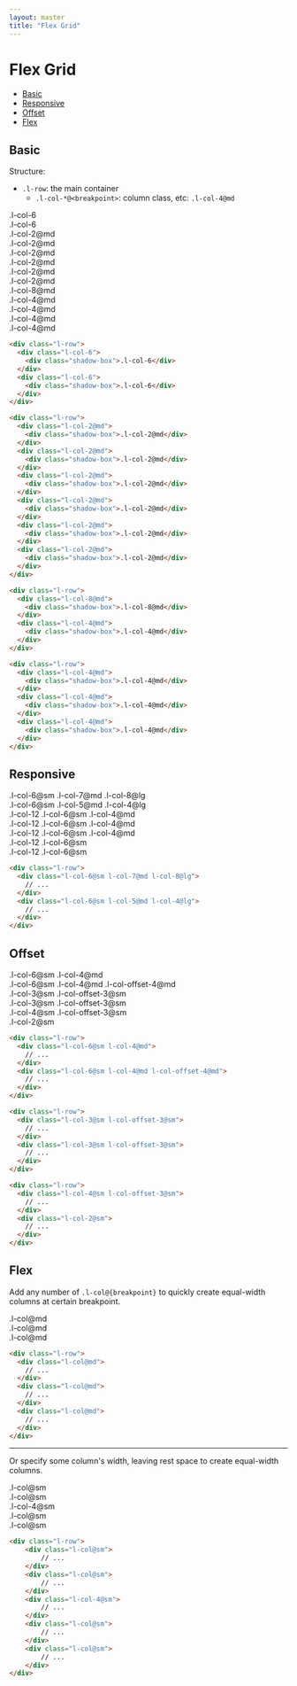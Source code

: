 ```yaml
---
layout: master
title: "Flex Grid"
---
```


# Flex Grid

- [Basic](#basic)
- [Responsive](#responsive)
- [Offset](#offset)
- [Flex](#flex)

## Basic

Structure:
- `.l-row`: the main container
  - `.l-col-*@<breakpoint>`: column class, etc: `.l-col-4@md`

<div class="l-row">
  <div class="l-col-6">
    <div class="shadow-box">.l-col-6</div>
  </div>
  <div class="l-col-6">
    <div class="shadow-box">.l-col-6</div>
  </div>
</div>

<div class="l-row">
  <div class="l-col-2@md">
    <div class="shadow-box">.l-col-2@md</div>
  </div>
  <div class="l-col-2@md">
    <div class="shadow-box">.l-col-2@md</div>
  </div>
  <div class="l-col-2@md">
    <div class="shadow-box">.l-col-2@md</div>
  </div>
  <div class="l-col-2@md">
    <div class="shadow-box">.l-col-2@md</div>
  </div>
  <div class="l-col-2@md">
    <div class="shadow-box">.l-col-2@md</div>
  </div>
  <div class="l-col-2@md">
    <div class="shadow-box">.l-col-2@md</div>
  </div>
</div>

<div class="l-row">
  <div class="l-col-8@md">
    <div class="shadow-box">.l-col-8@md</div>
  </div>
  <div class="l-col-4@md">
    <div class="shadow-box">.l-col-4@md</div>
  </div>
</div>

<div class="l-row">
  <div class="l-col-4@md">
    <div class="shadow-box">.l-col-4@md</div>
  </div>
  <div class="l-col-4@md">
    <div class="shadow-box">.l-col-4@md</div>
  </div>
  <div class="l-col-4@md">
    <div class="shadow-box">.l-col-4@md</div>
  </div>
</div>

```html
<div class="l-row">
  <div class="l-col-6">
    <div class="shadow-box">.l-col-6</div>
  </div>
  <div class="l-col-6">
    <div class="shadow-box">.l-col-6</div>
  </div>
</div>

<div class="l-row">
  <div class="l-col-2@md">
    <div class="shadow-box">.l-col-2@md</div>
  </div>
  <div class="l-col-2@md">
    <div class="shadow-box">.l-col-2@md</div>
  </div>
  <div class="l-col-2@md">
    <div class="shadow-box">.l-col-2@md</div>
  </div>
  <div class="l-col-2@md">
    <div class="shadow-box">.l-col-2@md</div>
  </div>
  <div class="l-col-2@md">
    <div class="shadow-box">.l-col-2@md</div>
  </div>
  <div class="l-col-2@md">
    <div class="shadow-box">.l-col-2@md</div>
  </div>
</div>

<div class="l-row">
  <div class="l-col-8@md">
    <div class="shadow-box">.l-col-8@md</div>
  </div>
  <div class="l-col-4@md">
    <div class="shadow-box">.l-col-4@md</div>
  </div>
</div>

<div class="l-row">
  <div class="l-col-4@md">
    <div class="shadow-box">.l-col-4@md</div>
  </div>
  <div class="l-col-4@md">
    <div class="shadow-box">.l-col-4@md</div>
  </div>
  <div class="l-col-4@md">
    <div class="shadow-box">.l-col-4@md</div>
  </div>
</div>
```

## Responsive
<div class="l-row">
  <div class="l-col-6@sm l-col-7@md l-col-8@lg">
    <div class="shadow-box">.l-col-6@sm .l-col-7@md .l-col-8@lg</div>
  </div>
  <div class="l-col-6@sm l-col-5@md l-col-4@lg">
    <div class="shadow-box">.l-col-6@sm .l-col-5@md .l-col-4@lg</div>
  </div>
</div>
<div class="l-row">
  <div class="l-col-12 l-col-6@sm l-col-4@md">
    <div class="shadow-box">.l-col-12 .l-col-6@sm .l-col-4@md</div>
  </div>
  <div class="l-col-12 l-col-6@sm l-col-4@md">
    <div class="shadow-box">.l-col-12 .l-col-6@sm .l-col-4@md</div>
  </div>
  <div class="l-col-12 l-col-6@sm l-col-4@md">
    <div class="shadow-box">.l-col-12 .l-col-6@sm .l-col-4@md</div>
  </div>
</div>
<div class="l-row">
  <div class="l-col-12 l-col-6@sm">
    <div class="shadow-box">.l-col-12 .l-col-6@sm</div>
  </div>
  <div class="l-col-12 l-col-6@sm">
    <div class="shadow-box">.l-col-12 .l-col-6@sm</div>
  </div>
</div>

```html
<div class="l-row">
  <div class="l-col-6@sm l-col-7@md l-col-8@lg">
    // ...
  </div>
  <div class="l-col-6@sm l-col-5@md l-col-4@lg">
    // ...
  </div>
</div>
```

## Offset

<div class="l-row">
  <div class="l-col-6@sm l-col-4@md">
    <div class="shadow-box">.l-col-6@sm .l-col-4@md</div>
  </div>
  <div class="l-col-6@sm l-col-4@md l-col-offset-4@md">
    <div class="shadow-box">.l-col-6@sm .l-col-4@md .l-col-offset-4@md</div>
  </div>
</div>
<div class="l-row">
  <div class="l-col-3@sm l-col-offset-3@sm">
    <div class="shadow-box">.l-col-3@sm .l-col-offset-3@sm</div>
  </div>
  <div class="l-col-3@sm l-col-offset-3@sm">
    <div class="shadow-box">.l-col-3@sm .l-col-offset-3@sm</div>
  </div>
</div>
<div class="l-row">
  <div class="l-col-4@sm l-col-offset-3@sm">
    <div class="shadow-box">.l-col-4@sm .l-col-offset-3@sm</div>
  </div>
  <div class="l-col-2@sm">
    <div class="shadow-box">.l-col-2@sm</div>
  </div>
</div>

```html
<div class="l-row">
  <div class="l-col-6@sm l-col-4@md">
    // ...
  </div>
  <div class="l-col-6@sm l-col-4@md l-col-offset-4@md">
    // ...
  </div>
</div>

<div class="l-row">
  <div class="l-col-3@sm l-col-offset-3@sm">
    // ...
  </div>
  <div class="l-col-3@sm l-col-offset-3@sm">
    // ...
  </div>
</div>

<div class="l-row">
  <div class="l-col-4@sm l-col-offset-3@sm">
    // ...
  </div>
  <div class="l-col-2@sm">
    // ...
  </div>
</div>
```

## Flex
Add any number of `.l-col@{breakpoint}` to quickly create
equal-width columns at certain breakpoint.

<div class="l-row">
    <div class="l-col@md">
        <div class="shadow-box">.l-col@md</div>
    </div>
    <div class="l-col@md">
        <div class="shadow-box">.l-col@md</div>
    </div>
    <div class="l-col@md">
        <div class="shadow-box">.l-col@md</div>
    </div>
</div>

```html
<div class="l-row">
  <div class="l-col@md">
    // ...
  </div>
  <div class="l-col@md">
    // ...
  </div>
  <div class="l-col@md">
    // ...
  </div>
</div>
```

***

Or specify some column's width, leaving rest space to create equal-width columns.

<div class="l-row">
    <div class="l-col@sm">
        <div class="shadow-box">.l-col@sm</div>
    </div>
    <div class="l-col@sm">
        <div class="shadow-box">.l-col@sm</div>
    </div>
    <div class="l-col-4@sm">
        <div class="shadow-box">.l-col-4@sm</div>
    </div>
    <div class="l-col@sm">
        <div class="shadow-box">.l-col@sm</div>
    </div>
    <div class="l-col@sm">
        <div class="shadow-box">.l-col@sm</div>
    </div>
</div>

```html
<div class="l-row">
    <div class="l-col@sm">
        // ...
    </div>
    <div class="l-col@sm">
        // ...
    </div>
    <div class="l-col-4@sm">
        // ...
    </div>
    <div class="l-col@sm">
        // ...
    </div>
    <div class="l-col@sm">
        // ...
    </div>
</div>
```

